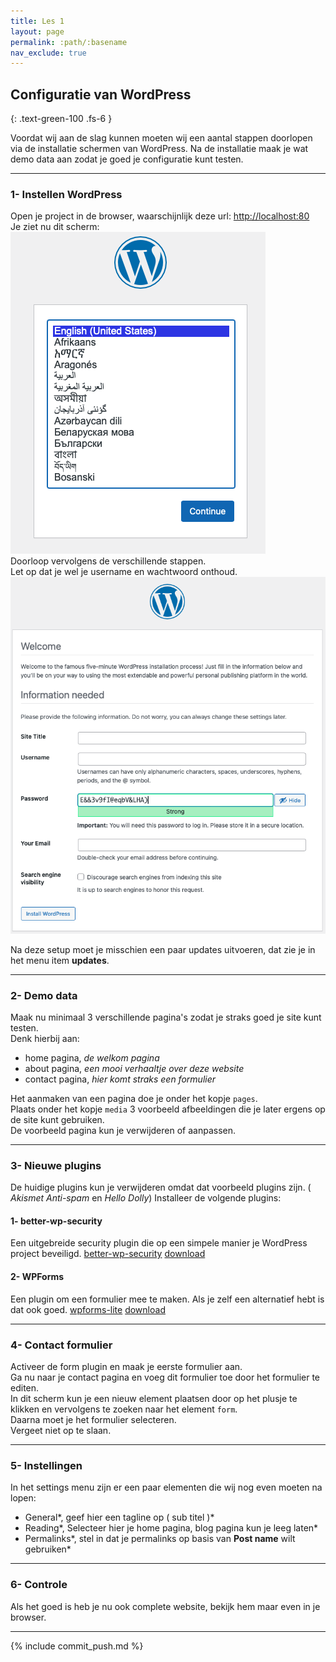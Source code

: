 ```yaml
---
title: Les 1
layout: page
permalink: :path/:basename
nav_exclude: true
---
```


## Configuratie van WordPress
{: .text-green-100 .fs-6 }

Voordat wij aan de slag kunnen moeten wij een aantal stappen doorlopen via de installatie schermen van WordPress.
Na de installatie maak je wat demo data aan zodat je goed je configuratie kunt testen.  

---
### 1- Instellen WordPress
Open je project in de browser, waarschijnlijk deze url: [http://localhost:80](http://localhost:80)  
Je ziet nu dit scherm:  
![language chooser](img/language-chooser.png)  
Doorloop vervolgens de verschillende stappen.  
Let op dat je wel je username en wachtwoord onthoud.  
![setup](img/Setup.png)  

Na deze setup moet je misschien een paar updates uitvoeren, dat zie je in het menu item **updates**.  

---
### 2- Demo data
Maak nu minimaal 3 verschillende pagina's zodat je straks goed je site kunt testen.  
Denk hierbij aan:
- home pagina, _de welkom pagina_
- about pagina, _een mooi verhaaltje over deze website_
- contact pagina, _hier komt straks een formulier_

Het aanmaken van een pagina doe je onder het kopje `pages`.  
Plaats onder het kopje `media` 3 voorbeeld afbeeldingen die je later ergens op de site kunt gebruiken.  
De voorbeeld pagina kun je verwijderen of aanpassen.  

---
### 3- Nieuwe plugins
De huidige plugins kun je verwijderen omdat dat voorbeeld plugins zijn. ( _Akismet Anti-spam_ en _Hello Dolly_)
Installeer de volgende plugins:
#### 1- better-wp-security  
Een uitgebreide security plugin die op een simpele manier je WordPress project beveiligd.
[better-wp-security](https://wordpress.org/plugins/better-wp-security/)
[ download ](_data/better-wp-security.9.3.1.zip)

#### 2- WPForms
Een plugin om een formulier mee te maken. Als je zelf een alternatief hebt is dat ook goed.
[wpforms-lite](https://wordpress.org/plugins/wpforms-lite/)
[ download ](_data/wpforms-lite.1.8.7.2.zip)

---
### 4- Contact formulier
Activeer de form plugin en maak je eerste formulier aan.  
Ga nu naar je contact pagina en voeg dit formulier toe door het formulier te editen.  
In dit scherm kun je een nieuw element plaatsen door op het plusje te klikken en vervolgens te zoeken naar het element `form`.  
Daarna moet je het formulier selecteren.  
Vergeet niet op te slaan.  

---
### 5- Instellingen
In het settings menu zijn er een paar elementen die wij nog even moeten na lopen:
- General*, geef hier een tagline op ( sub titel )*
- Reading*, Selecteer hier je home pagina, blog pagina kun je leeg laten*
- Permalinks*, stel in dat je permalinks op basis van **Post name** wilt gebruiken* 

---
### 6- Controle
Als het goed is heb je nu ook complete website, bekijk hem maar even in je browser.

---
{% include commit_push.md %}


